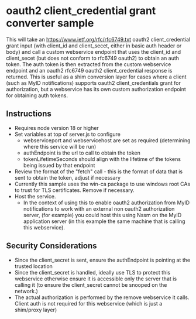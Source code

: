 # oauth2 client_credential grant converter sample
This will take an https://www.ietf.org/rfc/rfc6749.txt oauth2 client_credential grant input (with client_id and client_secet, either in basic auth header or body) and call a custom webservice endpoint that uses the client_id and client_secet (but does not conform to rfc6749 oauth2) to obtain an auth token.
The auth token is then extracted from the custom webservice endpoint and an oauth2 rfc6749 oauth2 client_credential response is returned.
This is useful as a shim conversion layer for cases where a client (such as MyID notifications) supports oauth2 client_credentials grant for authorization, but a webservice has its own custom authorization endpoint for obtaining auth tokens.


## Instructions
* Requires node version 18 or higher
* Set variables at top of server.js to configure
  * webserviceport and webservicehost are set as required (determining where this service will be run)
  * authEndpoint is the url to call to obtain the token
  * tokenLifetimeSeconds should align with the lifetime of the tokens being issued by that endpoint
* Review the format of the "fetch" call - this is the format of data that is sent to obtain the token, adjust if necessary
* Currently this sample uses the win-ca package to use windows root CAs to trust for TLS certificates. Remove if necessary.
* Host the service. 
  * In the context of using this to enable oauth2 authorization from MyID notifications to work with an external non oauth2 authorization server, (for example) you could host this using Nssm on the MyID application server (in this example the same machine that is calling this webservice).

## Security Considerations
* Since the client_secret is sent, ensure the authEndpoint is pointing at the trusted location
* Since the client_secret is handled, ideally use TLS to protect this webservice otherwise ensure it is accessible only the server that is calling it (to ensure the client_secret cannot be snooped on the network.)
* The actual authorization is performed by the remove webservice it calls. Client auth is not required for this webservice (which is just a shim/proxy layer)
